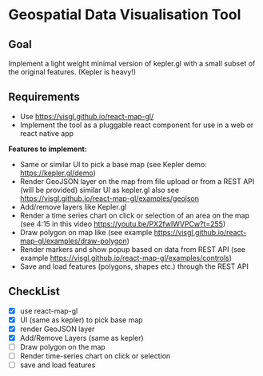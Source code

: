 # Geospatial Data Visualisation Tool

## Goal

Implement a light weight minimal version of kepler.gl with a small subset of the original features. (Kepler is heavy!)

## Requirements

- Use https://visgl.github.io/react-map-gl/
- Implement the tool as a pluggable react component for use in a web or react native app

**Features to implement:**

- Same or similar UI to pick a base map (see Kepler demo: https://kepler.gl/demo)
- Render GeoJSON layer on the map from file upload or from a REST API (will be provided) similar UI as kepler.gl also see https://visgl.github.io/react-map-gl/examples/geojson
- Add/remove layers like Kepler.gl
- Render a time series chart on click or selection of an area on the map (see 4:15 in this video https://youtu.be/PX2fwIWVPCw?t=255)
- Draw polygon on map like (see example https://visgl.github.io/react-map-gl/examples/draw-polygon)
- Render markers and show popup based on data from REST API (see example https://visgl.github.io/react-map-gl/examples/controls)
- Save and load features (polygons, shapes etc.) through the REST API

## CheckList

- [x] use react-map-gl
- [x] UI (same as kepler) to pick base map
- [x] render GeoJSON layer
- [x] Add/Remove Layers (same as kepler)
- [ ] Draw polygon on the map
- [ ] Render time-series chart on click or selection
- [ ] save and load features
